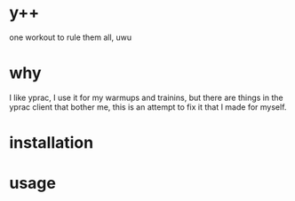 # y++
one workout to rule them all, uwu

# why
I like yprac, I use it for my warmups and trainins, but there are things in the yprac client that bother me, this is an attempt to fix it that I made for myself.


# installation

# usage

